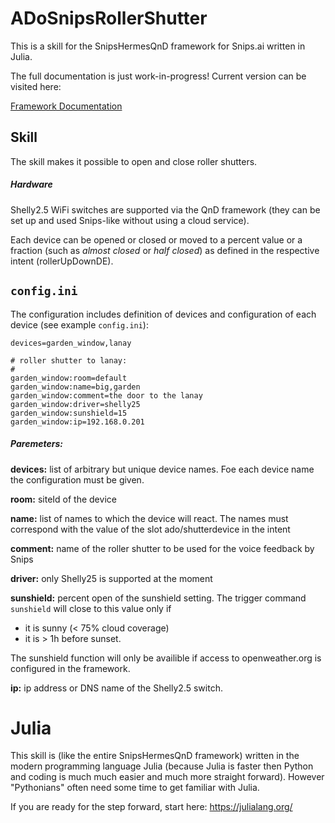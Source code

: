 # ADoSnipsRollerShutter

This is a skill for the SnipsHermesQnD framework for Snips.ai
written in Julia.

 The full documentation is just work-in-progress!
 Current version can be visited here:

 [Framework Documentation](https://andreasdominik.github.io/ADoSnipsQnD/dev)

## Skill

The skill makes it possible to open and close roller shutters.

##### Hardware

Shelly2.5 WiFi switches are supported via the QnD framework (they can be
set up and used Snips-like without using a cloud service).

Each device can be opened or closed or moved to a percent value or
a fraction (such as *almost closed* or *half closed*) as defined in the
respective intent (rollerUpDownDE).



## `config.ini`

The configuration includes definition of devices and
configuration of each device (see example `config.ini`):
```
devices=garden_window,lanay

# roller shutter to lanay:
#
garden_window:room=default
garden_window:name=big,garden
garden_window:comment=the door to the lanay
garden_window:driver=shelly25
garden_window:sunshield=15
garden_window:ip=192.168.0.201
```
##### Paremeters:

**devices:**
list of arbitrary but unique device names. Foe each device name the
configuration must be given.

**room:**
siteId of the device

**name:**
list of names to which the device will react. The names must correspond
with the value of the slot ado/shutterdevice in the intent

**comment:**
name of the roller shutter to be used for the voice feedback by Snips

**driver:**
only Shelly25 is supported at the moment

**sunshield:**
percent open of the sunshield setting. The trigger command `sunshield`
will close to this value only if
- it is sunny (< 75% cloud coverage)
- it is > 1h before sunset.

The sunshield function will only be availible if access to openweather.org
is configured in the framework.

**ip:**
ip address or DNS name of the Shelly2.5 switch.





# Julia

This skill is (like the entire SnipsHermesQnD framework) written in the
modern programming language Julia (because Julia is faster
then Python and coding is much much easier and much more straight forward).
However "Pythonians" often need some time to get familiar with Julia.

If you are ready for the step forward, start here: https://julialang.org/
